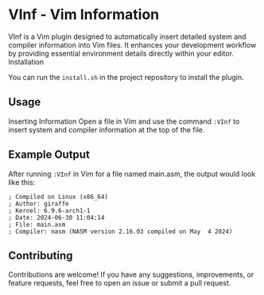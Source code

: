 # VInf - Vim Information

VInf is a Vim plugin designed to automatically insert detailed system and compiler information into Vim files. It enhances your development workflow by providing essential environment details directly within your editor.
Installation

You can run the `install.sh` in the project repository to install the plugin.

## Usage

Inserting Information
Open a file in Vim and use the command `:VInf` to insert system and compiler information at the top of the file.

## Example Output

After running `:VInf` in Vim for a file named main.asm, the output would look like this:

```
; Compiled on Linux (x86_64)
; Author: giraffe
; Kernel: 6.9.6-arch1-1
; Date: 2024-06-30 11:04:14
; File: main.asm
; Compiler: nasm (NASM version 2.16.03 compiled on May  4 2024)
```

## Contributing

Contributions are welcome! If you have any suggestions, improvements, or feature requests, feel free to open an issue or submit a pull request.
